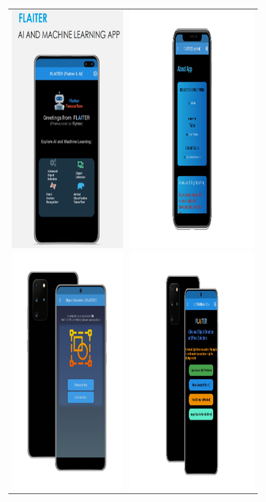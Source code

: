 <table>
  <tr>
    <td><img src="https://github.com/tiquasar/FLAITER/blob/master/App%20Screenshot/app_screenshot%20(1).png" width=470 height=480></td>
    <td><img src="https://github.com/tiquasar/FLAITER/blob/master/App%20Screenshot/app_screenshot%20(4).png" width=970 height=480></td>
    
  </tr>
  <tr>
    <td><img src="https://github.com/tiquasar/FLAITER/blob/master/App%20Screenshot/app_screenshot%20(2).png" width=870 height=480></td>
    <td><img src="https://github.com/tiquasar/FLAITER/blob/master/App%20Screenshot/app_screenshot%20(3).png" width=870 height=480></td>
  </tr>
 </table>
